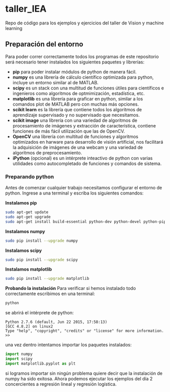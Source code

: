 # taller_IEA
Repo de código para los ejemplos y ejercicios del taller de Vision y machine learning

## Preparación del entorno

Para poder correr correctamente todos los programas de este repositorio será necesario tener instalados
los siguientes paquetes y librerías:

  - **pip** para poder instalar módulos de python de manera fácil.
  - **numpy** es una librería de cálculo científico optimizada para python, incluye un entorno similar al de MATLAB.
  - **scipy** es un stack con una multitud de funciones útiles para científicos e ingenieros como algoritmos de optmimización, estadística, etc.
  - **matplotlib** es una librería para graficar en python, similar a los comandos plot de MATLAB pero con muchas más opciones.
  - **scikit learn** es la librería que contiene todos los algoritmos de aprendizaje supervisado y no supervisado que necesitamos.
  - **scikit image** una librería con una variedad de algoritmos de procesamiento de imágenes y extracción de característica, contiene funciones de más fácil utilización que las de OpenCV.
  - **OpenCV** una librería con multitud de funciones y algoritmos optimizados en harware para desarrollo de visión artificial, nos facilitará la adquisición de imágenes de una webcam y una variedad de algoritmos de preprocesamiento.
  - **iPython** (opcional) es un intérprete inteactivo de python con varias utilidades como autocompletado de funciones y comandos de sistema.

### Preparando python

Antes de comenzar cualquier trabajo necesitamos configurar el entorno de python. Ingrese a una terminal y escriba los siguientes comandos:

**Instalamos pip**
```bash
sudo apt-get update
sudo apt-get upgrade
sudo apt-get install build-essential python-dev python-devel python-pip gcc gfortran libblas-dev liblapack-dev cython
```
**Instalamos numpy**

```bash
sudo pip install --upgrade numpy
```

**Instalamos scipy**

```bash
sudo pip install --upgrade scipy
```

**Instalamos matplotlib**
```bash
sudo pip install --upgrade matplotlib
```

**Probando la instalación**
Para verificar si hemos instalado todo correctamente escribimos en una terminal:
```bash
python
```
se abrirá el intérprete de python:

```
Python 2.7.6 (default, Jun 22 2015, 17:58:13) 
[GCC 4.8.2] on linux2
Type "help", "copyright", "credits" or "license" for more information.
>>
```

una vez dentro intentamos importar los paquetes instalados:

```python
import numpy
import scipy
import matplotlib.pyplot as plt
```
si logramos importar sin ningún problema quiere decir que la instalación de numpy ha sido exitosa. Ahora podemos ejecutar los ejemplos del día 2 concercientes a regresión lineal y regresión logística.


